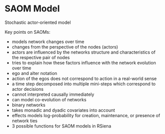 # SAOM Model
Stochastic actor-oriented model

Key points on SAOMs:

* models network changes over time
* changes from the perspective of the nodes (actors)
* actors are influenced by the networks structure and characteristics of the respective pair of nodes
* tries to explain how these factors influence with the network evolution over time
* ego and alter notation
* action of the egos does not correspond to action in a real-world sense
* a time step decomposed into multiple mini-steps which correspond to actor decisions
* cannot interpreted causally immediately
* can model co-evolution of networks
* binary networks
* takes monadic and dyadic covariates into account
* effects models log-probability for creation, maintenance, or presence of network ties
* 3 possible functions for SAOM models in RSiena

